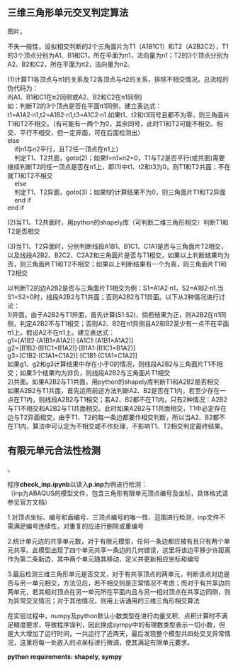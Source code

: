 ## 三维三角形单元交叉判定算法
图片。

不失一般性，设拟相交判断的2个三角面片为T1（A1B1C1）和T2（A2B2C2），T1的3个顶点分别为A1、B1和C1，所在平面为π1，法向量为n1；T2的3个顶点分别为A2、B2和C2，所在平面为π2，法向量为n2。

(1)计算T1各顶点与π1的关系及T2各顶点与π2的关系，排除不相交情况。总流程的伪代码为：<br>
if(A1、B1和C1在π2同侧或A2、B2和C2在π1同侧)<br>
如：判断T2的3个顶点是否在平面π1同侧，建立表达式：t1=A1A2⋅n1,t2=A1B2⋅n1,t3=A1C2⋅n1.如果t1、t2和t3同号且都不为零，则三角面片T1和T2不相交。（有可能有一两个为0，其余同号，此时T1和T2可能不相交、相交、平行不相交，但一定异面，可在后面检测出）<br>
else<br>
&nbsp;&nbsp;&nbsp;&nbsp;if(n1与n2平行，且T2任一顶点在π1上)<br>
&nbsp;&nbsp;&nbsp;&nbsp;判定T1、T2共面，goto(2)；如果f=n1×n2=0，T1与T2是否平行(或共面)需要继续判断T2的任一顶点是否在π1上，即(1)中t1、t2和t3为0，则T1和T2共面；不在就T1和T2不相交<br>
&nbsp;&nbsp;&nbsp;&nbsp;else<br>
&nbsp;&nbsp;&nbsp;&nbsp;判定T1、T2异面，goto(3)；如果f的计算结果不为0，则三角面片T1和T2异面<br>
&nbsp;&nbsp;&nbsp;&nbsp;end if<br>
end if<br>

(2)当T1、T2共面时，用python的shapely库（可判断二维三角形相交）判断T1和T2是否相交<br>

(3)当T1、T2异面时，分别判断线段A1B1、B1C1、C1A1是否与三角面片T2相交，以及线段A2B2、B2C2、C2A2和三角面片是否与T1相交，如果以上判断结果均为否，则三角面片T1和T2不相交；如果以上判断结果有一个为真，则三角面片T1和T2相交

以判断T2的边A2B2是否与三角面片T1相交为例：S1=A1A2·n1，S2=A1B2·n1.当S1=S2=0时，线段A2B2与T1共面；否则A2B2与T1异面。以下从2种情况进行讨论：<br>
1)异面。由于A2B2与T1异面，首先计算(S1·S2)，倘若结果为正，则A2B2在π1同侧，判定A2B2不与T1相交；否则A2、B2在π1异侧且A2和B2至少有一点不在平面π1上。假设A2不在π1上。建立表达式：<br>
g1=[A1B2⋅(A1B1×A1A2)]⋅[A1C1⋅(A1B1×A1A2)]<br>
g2=[B1B2⋅(B1C1×B1A2)]⋅[B1A1⋅(B1C1×B1A2)]<br>
g3=[C1B2⋅(C1A1×C1A2)]⋅[C1B1⋅(C1A1×C1A2)]<br>
如果g1、g2和g3计算结果中存在小于0的情况，则线段A2B2与三角面片T1不相交；如果3个结果均为非负，则线段A2B2与三角面片T1相交<br>
2)共面。如果A2B2与T1共面，用python的shapely库判断T1和A2B2是否相交<br>
如果A2B2与T1共面，首先运用前述方法判断A2、B2是否在T1内，若至少存在一点在T1内，则线段A2B2与T1相交；若A2、B2都不在T1内，只有2种情况：A2B2与T1不相交和A2B2与T1共面相交。此时如果A2B2与T1共面相交，T1中必定存在边与T2异面相交，由于T1、T2的每一条边都要作相交判断，所以当A2、B2都不在T1内，算法中可认定为不相交或不作处理，不影响T1、T2相交判定最终结果。


## 有限元单元合法性检测
。

程序**check_inp.ipynb**以读入**p.inp**为例进行检测：<br>
（inp为ABAQUS的模型文件，包含三角形有限单元顶点编号及坐标，具体格式请参见官方文档）

1.对顶点坐标、编号和面编号、三顶点编号的唯一性、范围进行检测，inp文件不需满足编号连续性，对重复的应进行删除或重编号

2.统计单元边的共享单元数，对于有限元模型，任何一条边都应被有且只有两个单元共享。此模型出现了四个单元共享一条边的几何错误，这里将该边平移少许距离作为第二条新边，其中两个单元随其移动，定义并更新相应坐标和编号

3.最后检测三维三角形单元是否交叉，对于有共享顶点的两单元，判断该点对边是否与另一单元相交，方法见后，若不相交则是正常情况不考虑；而对于有共享边的两单元，若其相对顶点在另一单元所在平面内且与另一相对顶点在共享边同侧，则为异常交叉情况；对于其他情况，则用上诉通用的三维三角形相交算法

在实验过程中，numpy及python默认小数类型在进行向量叉积、点积计算时不满足精度要求，导致程序误判，因此换成sympy中的有理数类型表示一切小数，但是大大增加了运行时间，一共运行了近两天，最后发现整个模型共四处交叉异常情况，这里将每一处嵌入的点坐标进行微调，使其满足有限单元要求。

**python requirements: shapely, sympy**
